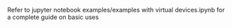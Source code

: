 Refer to jupyter notebook examples/examples with virtual devices.ipynb for a complete guide on basic uses
